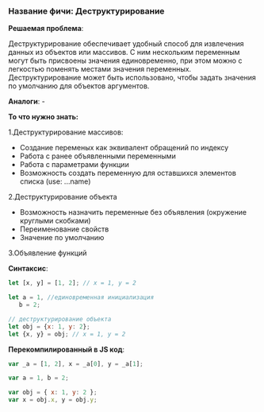 ### **Название фичи: Деструктурирование**

**Решаемая проблема**:

Деструктурирование обеспечивает удобный способ для извлечения данных из объектов или массивов. С ним нескольким переменным могут быть присвоены значения единовременно, при этом можно с легкостью поменять местами значения переменных.  
Деструктурирование может быть использовано, чтобы задать значения по умолчанию для объектов аргументов.

**Аналоги**: -

**То что нужно знать:**

1.Деструктурирование массивов:

* Создание переменых как эквивалент обращений по индексу
* Работа с ранее объявленными переменными
* Работа с параметрами функции
* Возможность создать переменную для оставшихся элементов списка \(use: ...name\)

2.Деструктурирование объекта

* Возможность назначить переменные без объявления \(окружение круглыми скобками\)
* Переименование свойств
* Значение по умолчанию

3.Объявление функций

**Синтаксис**:

```js
let [x, y] = [1, 2]; // x = 1, y = 2

let a = 1, //единовременная инициализация
   b = 2;

// деструктурирование объекта
let obj = {x: 1, y: 2}; 
let {x, y} = obj; // x = 1, y = 2
```

**Перекомпилированный в JS код**:

```js
var _a = [1, 2], x = _a[0], y = _a[1];

var a = 1, b = 2;

var obj = { x: 1, y: 2 };
var x = obj.x, y = obj.y;
```



